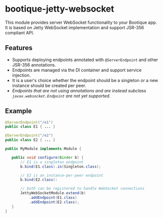 # bootique-jetty-websocket

This module provides server WebSocket functionality to your Bootique app.
It is based on Jetty WebSocket implementation and support JSR-356 compliant
API.

## Features

* Supports deploying endpoints annotated with `@ServerEndpoint` and
other JSR-356 annotations.
* Endpoints are managed via the DI container and support service injection.
* It is a user's choice whether the endpoint should be a singleton or
a new instance should be created per peer.
* _Endpoints that are not using annotations and are instead subclass
`javax.websocket.Endpoint` are not yet supported._

## Example

```java
@ServerEndpoint("/e1")
public class E1 { ... }

@ServerEndpoint("/e2")
public class E2 { ... }

public MyModule implements Module {

   public void configure(Binder b) {
       // E1 is a singleton endpoint
       b.bind(E1.class).in(Singleton.class);

       // E2 is an instance-per-peer endpoint
       b.bind(E2.class):

       // both can be registered to handle WebSocket connections
       JettyWebSocketModule.extend(b)
           .addEndpoint(E1.class)
           .addEndpoint(E2.class);
   }
}
```